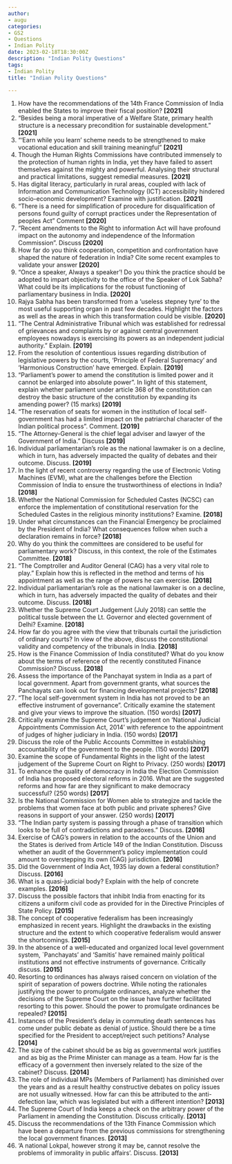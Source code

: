 ```yaml
---
author: 
- augu
categories: 
- GS2
- Questions
- Indian Polity
date: 2023-02-18T18:30:00Z
description: "Indian Polity Questions"
tags: 
- Indian Polity
title: "Indian Polity Questions"

---
```

 1. How have the recommendations of the 14th France Commission of India enabled the States to improve their fiscal position? **\[2021\]**
 2. “Besides being a moral imperative of a Welfare State, primary health structure is a necessary precondition for sustainable development.” **\[2021\]**
 3. “‘Earn while you learn’ scheme needs to be strengthened to make vocational education and skill training meaningful” **\[2021\]**
 4. Though the Human Rights Commissions have contributed immensely to the protection of human rights in India, yet they have failed to assert themselves against the mighty and powerful. Analysing their structural and practical limitations, suggest remedial measures. **\[2021\]**
 5. Has digital literacy, particularly in rural areas, coupled with lack of Information and Communication Technology (ICT) accessibility hindered socio-economic development? Examine with justification. **\[2021\]**
 6. “There is a need for simplification of procedure for disqualification of persons found guilty of corrupt practices under the Representation of peoples Act” Comment **\[2020\]**
 7. “Recent amendments to the Right to information Act will have profound impact on the autonomy and independence of the Information Commission”. Discuss **\[2020\]**
 8. How far do you think cooperation, competition and confrontation have shaped the nature of federation in India? Cite some recent examples to validate your answer **\[2020\]**
 9. “Once a speaker, Always a speaker’! Do you think the practice should be adopted to impart objectivity to the office of the Speaker of Lok Sabha? What could be its implications for the robust functioning of parliamentary business in India. **\[2020\]**
10. Rajya Sabha has been transformed from a ‘useless stepney tyre’ to the most useful supporting organ in past few decades. Highlight the factors as well as the areas in which this transformation could be visible. **\[2020\]**
11. “The Central Administrative Tribunal which was established for redressal of grievances and complaints by or against central government employees nowadays is exercising its powers as an independent judicial authority.” Explain. **\[2019\]**
12. From the resolution of contentious issues regarding distribution of legislative powers by the courts, ‘Principle of Federal Supremacy’ and ‘Harmonious Construction’ have emerged. Explain. **\[2019\]**
13. “Parliament’s power to amend the constitution is limited power and it cannot be enlarged into absolute power”. In light of this statement, explain whether parliament under article 368 of the constitution can destroy the basic structure of the constitution by expanding its amending power? (15 marks) **\[2019\]**
14. “The reservation of seats for women in the institution of local self-government has had a limited impact on the patriarchal character of the Indian political process”. Comment. **\[2019\]**
15. “The Attorney-General is the chief legal adviser and lawyer of the Government of India.” Discuss **\[2019\]**
16. Individual parliamentarian’s role as the national lawmaker is on a decline, which in turn, has adversely impacted the quality of debates and their outcome. Discuss. **\[2019\]**
17. In the light of recent controversy regarding the use of Electronic Voting Machines (EVM), what are the challenges before the Election Commission of India to ensure the trustworthiness of elections in India? **\[2018\]**
18. Whether the National Commission for Scheduled Castes (NCSC) can enforce the implementation of constitutional reservation for the Scheduled Castes in the religious minority institutions? Examine. **\[2018\]**
19. Under what circumstances can the Financial Emergency be proclaimed by the President of India? What consequences follow when such a declaration remains in force?  **\[2018\]**
20. Why do you think the committees are considered to be useful for parliamentary work? Discuss, in this context, the role of the Estimates Committee. **\[2018\]**
21. “The Comptroller and Auditor General (CAG) has a very vital role to play.” Explain how this is reflected in the method and terms of his appointment as well as the range of powers he can exercise. **\[2018\]**
22. Individual parliamentarian’s role as the national lawmaker is on a decline, which in turn, has adversely impacted the quality of debates and their outcome. Discuss. **\[2018\]**
23. Whether the Supreme Court Judgement (July 2018) can settle the political tussle between the Lt. Governor and elected government of Delhi? Examine. **\[2018\]**
24. How far do you agree with the view that tribunals curtail the jurisdiction of ordinary courts? In view of the above, discuss the constitutional validity and competency of the tribunals in India. **\[2018\]**
25. How is the Finance Commission of India constituted? What do you know about the terms of reference of the recently constituted Finance Commission? Discuss. **\[2018\]**
26. Assess the importance of the Panchayat system in India as a part of local government. Apart from government grants, what sources the Panchayats can look out for financing developmental projects? **\[2018\]**
27. “The local self-government system in India has not proved to be an effective instrument of governance”. Critically examine the statement and give your views to improve the situation. (150 words) **\[2017\]**
28. Critically examine the Supreme Court’s judgement on ‘National Judicial Appointments Commission Act, 2014’ with reference to the appointment of judges of higher judiciary in India. (150 words) **\[2017\]**
29. Discuss the role of the Public Accounts Committee in establishing accountability of the government to the people. (150 words) **\[2017\]**
30. Examine the scope of Fundamental Rights in the light of the latest judgement of the Supreme Court on Right to Privacy. (250 words) **\[2017\]**
31. To enhance the quality of democracy in India the Election Commission of India has proposed electoral reforms in 2016. What are the suggested reforms and how far are they significant to make democracy successful? (250 words) **\[2017\]**
32. Is the National Commission for Women able to strategize and tackle the problems that women face at both public and private spheres? Give reasons in support of your answer. (250 words) **\[2017\]**
33. “The Indian party system is passing through a phase of transition which looks to be full of contradictions and paradoxes.” Discuss. **\[2016\]**
34. Exercise of CAG’s powers in relation to the accounts of the Union and the States is derived from Article 149 of the Indian Constitution. Discuss whether an audit of the Government’s policy implementation could amount to overstepping its own (CAG) jurisdiction. **\[2016\]**
35. Did the Government of India Act, 1935 lay down a federal constitution? Discuss. **\[2016\]**
36. What is a quasi-judicial body? Explain with the help of concrete examples. **\[2016\]**
37. Discuss the possible factors that inhibit India from enacting for its citizens a uniform civil code as provided for in the Directive Principles of State Policy. **\[2015\]**
38. The concept of cooperative federalism has been increasingly emphasized in recent years. Highlight the drawbacks in the existing structure and the extent to which cooperative federalism would answer the shortcomings. **\[2015\]**
39. In the absence of a well-educated and organized local level government system, \`Panchayats’ and ‘Samitis’ have remained mainly political institutions and not effective instruments of governance. Critically discuss. **\[2015\]**
40. Resorting to ordinances has always raised concern on violation of the spirit of separation of powers doctrine. While noting the rationales justifying the power to promulgate ordinances, analyze whether the decisions of the Supreme Court on the issue have further facilitated resorting to this power. Should the power to promulgate ordinances be repealed? **\[2015\]**
41. Instances of the President’s delay in commuting death sentences has come under public debate as denial of justice. Should there be a time specified for the President to accept/reject such petitions? Analyse **\[2014\]**
42. The size of the cabinet should be as big as governmental work justifies and as big as the Prime Minister can manage as a team. How far is the efficacy of a government then inversely related to the size of the cabinet? Discuss. **\[2014\]**
43. The role of individual MPs (Members of Parliament) has diminished over the years and as a result healthy constructive debates on policy issues are not usually witnessed. How far can this be attributed to the anti-defection law, which was legislated but with a different intention? **\[2013\]**
44. The Supreme Court of India keeps a check on the arbitrary power of the Parliament in amending the Constitution. Discuss critically. **\[2013\]**
45. Discuss the recommendations of the 13th Finance Commission which have been a departure from the previous commissions for strengthening the local government finances. **\[2013\]**
46. ‘A national Lokpal, however strong it may be, cannot resolve the problems of immorality in public affairs’. Discuss. **\[2013\]**